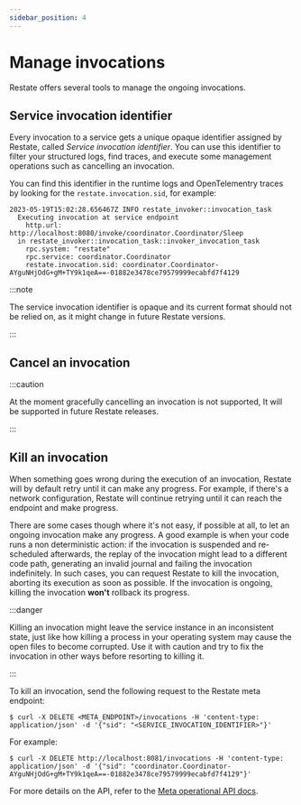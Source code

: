 ```yaml
---
sidebar_position: 4
---
```


# Manage invocations

Restate offers several tools to manage the ongoing invocations.

## Service invocation identifier

Every invocation to a service gets a unique opaque identifier assigned by Restate, called _Service invocation identifier_. You can use this identifier to filter your structured logs, find traces, and execute some management operations such as cancelling an invocation.

You can find this identifier in the runtime logs and OpenTelementry traces by looking for the `restate.invocation.sid`, for example:

```log {7}
2023-05-19T15:02:28.656467Z INFO restate_invoker::invocation_task
  Executing invocation at service endpoint
    http.url: http://localhost:8080/invoke/coordinator.Coordinator/Sleep
  in restate_invoker::invocation_task::invoker_invocation_task
    rpc.system: "restate"
    rpc.service: coordinator.Coordinator
    restate.invocation.sid: coordinator.Coordinator-AYguNHjOdG+gM+TY9k1qeA==-01882e3478ce79579999ecabfd7f4129
```

:::note

The service invocation identifier is opaque and its current format should not be relied on, as it might change in future Restate versions.

:::

## Cancel an invocation

:::caution

At the moment gracefully cancelling an invocation is not supported, It will be supported in future Restate releases.

:::

## Kill an invocation

When something goes wrong during the execution of an invocation, Restate will by default retry until it can make any progress. For example, if there's a network configuration, Restate will continue retrying until it can reach the endpoint and make progress.

There are some cases though where it's not easy, if possible at all, to let an ongoing invocation make any progress. A good example is when your code runs a non deterministic action: if the invocation is suspended and re-scheduled afterwards, the replay of the invocation might lead to a different code path, generating an invalid journal and failing the invocation indefinitely. In such cases, you can request Restate to kill the invocation, aborting its execution as soon as possible. If the invocation is ongoing, killing the invocation **won't** rollback its progress.

:::danger

Killing an invocation might leave the service instance in an inconsistent state, just like how killing a process in your operating system may cause the open files to become corrupted. Use it with caution and try to fix the invocation in other ways before resorting to killing it.

:::

To kill an invocation, send the following request to the Restate meta endpoint:

```shell
$ curl -X DELETE <META_ENDPOINT>/invocations -H 'content-type: application/json' -d '{"sid": "<SERVICE_INVOCATION_IDENTIFIER>"}'
```

For example:

```shell
$ curl -X DELETE http://localhost:8081/invocations -H 'content-type: application/json' -d '{"sid": "coordinator.Coordinator-AYguNHjOdG+gM+TY9k1qeA==-01882e3478ce79579999ecabfd7f4129"}'
```

For more details on the API, refer to the [Meta operational API docs](./meta-rest-api.mdx#tag/invocation/operation/cancel_invocation).
